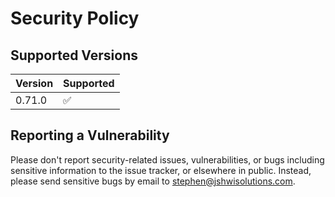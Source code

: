 # Security Policy

## Supported Versions

| Version | Supported          |
|---------|--------------------|
| 0.71.0  | :white_check_mark: |

## Reporting a Vulnerability

Please don't report security-related issues, vulnerabilities, or bugs
including sensitive information to the issue tracker, or elsewhere in
public. Instead, please send sensitive bugs by email to
<stephen@jshwisolutions.com>.
